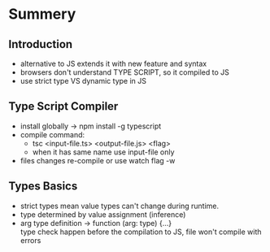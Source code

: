 # Summery

## Introduction

-  alternative to JS extends it with new feature and syntax
-  browsers don't understand TYPE SCRIPT, so it compiled to JS
-  use strict type VS dynamic type in JS

## Type Script Compiler

-  install globally -> npm install -g typescript
-  compile command:
   -  tsc \<input-file.ts> \<output-file.js> \<flag>
   -  when it has same name use input-file only
-  files changes re-compile or use watch flag -w

## Types Basics

-  strict types mean value types can't change during runtime.
-  type determined by value assignment (inference)
-  arg type definition -> function (arg: type) {...}  
   type check happen before the compilation to JS, file won't compile with errors
